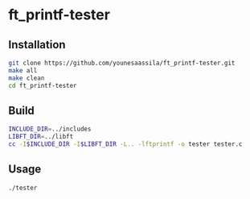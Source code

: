 # ft_printf-tester

## Installation

```sh
git clone https://github.com/younesaassila/ft_printf-tester.git
make all
make clean
cd ft_printf-tester
```

## Build

```sh
INCLUDE_DIR=../includes
LIBFT_DIR=../libft
cc -I$INCLUDE_DIR -I$LIBFT_DIR -L.. -lftprintf -o tester tester.c
```

## Usage

```sh
./tester
```

